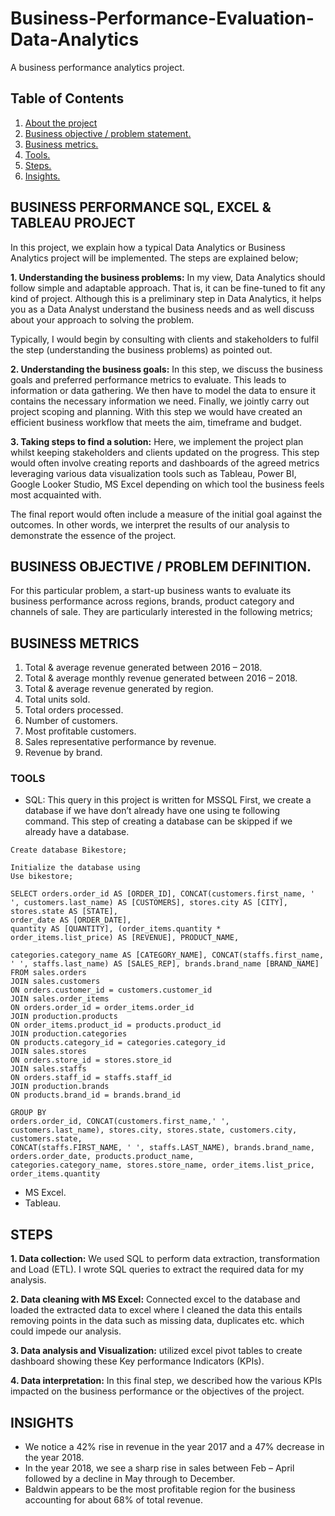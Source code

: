# Business-Performance-Evaluation-Data-Analytics
A business performance analytics project.  

## Table of Contents
1. [About the project](#BUSINESS-PERFORMANCE-SQL-EXCEL-TABLEAU-PROJECT)
1. [Business objective / problem statement.](#BUSINESS-OBJECTIVE-/-PROBLEM-STATEMENT)
2. [Business metrics.](#BUSINESS-METRICS)
3. [Tools.](#TOOLS)
4. [Steps.](#STEPS)
5. [Insights.](#INSIGHTS)

## BUSINESS PERFORMANCE SQL, EXCEL & TABLEAU PROJECT

In this project, we explain how a typical Data Analytics or Business Analytics project will be implemented. The steps are explained below;

**1.	Understanding the business problems:** In my view, Data Analytics should follow simple and adaptable approach. That is, it can be fine-tuned to fit any kind of project. Although this is a preliminary step in Data Analytics, it helps you as a Data Analyst understand the business needs and as well discuss about your approach to solving the problem.

Typically, I would begin by consulting with clients and stakeholders to fulfil the step (understanding the business problems) as pointed out. 

**2.	Understanding the business goals:** In this step, we discuss the business goals and preferred performance metrics to evaluate. This leads to information or data gathering. We then have to model the data to ensure it contains the necessary information we need. Finally, we jointly carry out project scoping and planning. With this step we would have created an efficient business workflow that meets the aim, timeframe and budget.

**3.	Taking steps to find a solution:** Here, we implement the project plan whilst keeping stakeholders and clients updated on the progress. This step would often involve creating reports and dashboards of the agreed metrics leveraging various data visualization tools such as Tableau, Power BI, Google Looker Studio, MS Excel depending on which tool the business feels most acquainted with. 

The final report would often include a measure of the initial goal against the outcomes. In other words, we interpret the results of our analysis to demonstrate the essence of the project.

## BUSINESS OBJECTIVE / PROBLEM DEFINITION.
For this particular problem, a start-up business wants to evaluate its business performance across regions, brands, product category and channels of sale. They are particularly interested in the following metrics;

## BUSINESS METRICS

1.	Total & average revenue generated between 2016 – 2018.
2.	Total & average monthly revenue generated between 2016 – 2018.
3.	Total & average revenue generated by region.
4.	Total units sold.
5.	Total orders processed.
6.	Number of customers.
7.	Most profitable customers.
8.	Sales representative performance by revenue.
9.	Revenue by brand.

### TOOLS
- SQL: 
This query in this project is written for MSSQL
First, we create a database if we have don’t already have one using te following command. This step of creating a database can be skipped if we already have a database.

```
Create database Bikestore;

Initialize the database using
Use bikestore;

SELECT orders.order_id AS [ORDER_ID], CONCAT(customers.first_name, ' ', customers.last_name) AS [CUSTOMERS], stores.city AS [CITY], stores.state AS [STATE], 
order_date AS [ORDER_DATE], 
quantity AS [QUANTITY], (order_items.quantity * order_items.list_price) AS [REVENUE], PRODUCT_NAME,

categories.category_name AS [CATEGORY_NAME], CONCAT(staffs.first_name, ' ', staffs.last_name) AS [SALES_REP], brands.brand_name [BRAND_NAME]
FROM sales.orders
JOIN sales.customers
ON orders.customer_id = customers.customer_id
JOIN sales.order_items
ON orders.order_id = order_items.order_id
JOIN production.products
ON order_items.product_id = products.product_id
JOIN production.categories
ON products.category_id = categories.category_id
JOIN sales.stores
ON orders.store_id = stores.store_id
JOIN sales.staffs
ON orders.staff_id = staffs.staff_id
JOIN production.brands
ON products.brand_id = brands.brand_id

GROUP BY
orders.order_id, CONCAT(customers.first_name,' ', customers.last_name), stores.city, stores.state, customers.city, customers.state,
CONCAT(staffs.FIRST_NAME, ' ', staffs.LAST_NAME), brands.brand_name,
orders.order_date, products.product_name,
categories.category_name, stores.store_name, order_items.list_price,
order_items.quantity

```
- MS Excel.
- Tableau.

## STEPS
**1. Data collection:**  We used SQL to perform data extraction, transformation and Load (ETL). I wrote SQL queries to extract the required data for my analysis.

**2. Data cleaning with MS Excel:** Connected excel to the database and loaded the extracted data to excel where I cleaned the data this entails removing points in the data such as missing data, duplicates etc. which could impede our analysis.

**3. Data analysis and Visualization:** utilized excel pivot tables to create dashboard showing these Key performance Indicators (KPIs).

**4. Data interpretation:** In this final step, we described how the various KPIs impacted on the business performance or the objectives of the project.

## INSIGHTS
-	We notice a 42% rise in revenue in the year 2017 and a 47% decrease in the year 2018.
-	In the year 2018, we see a sharp rise in sales between Feb – April followed by a decline in May through to December.
-	Baldwin appears to be the most profitable region for the business accounting for about 68% of total revenue.





